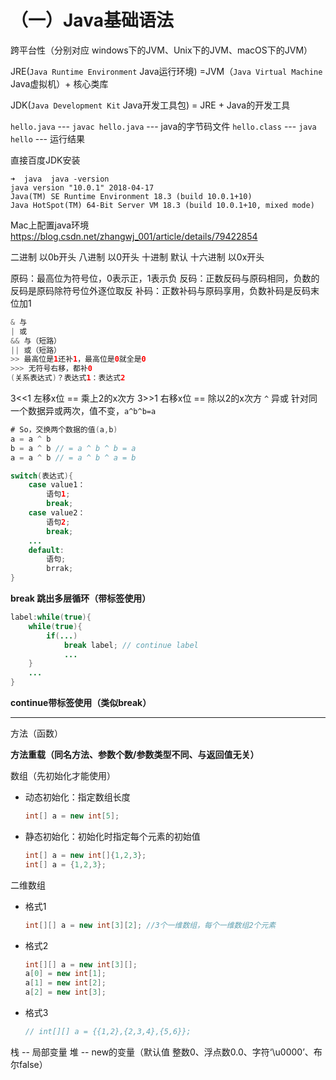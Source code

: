 # （一）Java基础语法

跨平台性（分别对应 windows下的JVM、Unix下的JVM、macOS下的JVM）

JRE(`Java Runtime Environment` Java运行环境)
=JVM（`Java Virtual Machine` Java虚拟机）+ 核心类库

JDK(`Java Development Kit` Java开发工具包)
= JRE + Java的开发工具

`hello.java` --- `javac hello.java` --- java的字节码文件 `hello.class` --- `java hello` --- 运行结果

直接百度JDK安装

```shell
➜  java  java -version
java version "10.0.1" 2018-04-17
Java(TM) SE Runtime Environment 18.3 (build 10.0.1+10)
Java HotSpot(TM) 64-Bit Server VM 18.3 (build 10.0.1+10, mixed mode)
```

Mac上配置java环境
https://blog.csdn.net/zhangwj_001/article/details/79422854

二进制 以0b开头
八进制 以0开头
十进制 默认
十六进制 以0x开头

原码：最高位为符号位，0表示正，1表示负
反码：正数反码与原码相同，负数的反码是原码除符号位外逐位取反
补码：正数补码与原码享用，负数补码是反码末位加1

```java
& 与
| 或
&& 与（短路）
|| 或（短路）
>> 最高位是1还补1，最高位是0就全是0
>>> 无符号右移，都补0
(关系表达式)？表达式1：表达式2
```

3<<1 左移x位 == 乘上2的x次方
3>>1 右移x位 == 除以2的x次方
`^` 异或 针对同一个数据异或两次，值不变，`a^b^b=a`

```java
# So，交换两个数据的值(a,b)
a = a ^ b
b = a ^ b // = a ^ b ^ b = a
a = a ^ b // = a ^ b ^ a = b
```

```java
switch(表达式){
    case value1：
        语句1;
        break;
    case value2：
        语句2;
        break;
    ...
    default:
        语句;
        brrak;
}
```

**break 跳出多层循环（带标签使用）**

```java
label:while(true){
    while(true){
        if(...)
            break label; // continue label
            ...
    }
    ...
}    
```

**continue带标签使用（类似break）**

---

方法（函数）

**方法重载（同名方法、参数个数/参数类型不同、与返回值无关）**

数组（先初始化才能使用）

- 动态初始化：指定数组长度 

    ```java
    int[] a = new int[5];
    ```
    
- 静态初始化：初始化时指定每个元素的初始值 
    
    ```java
    int[] a = new int[]{1,2,3};
    int[] a = {1,2,3};
    ``` 
    
二维数组

- 格式1

    ```java
    int[][] a = new int[3][2]; //3个一维数组，每个一维数组2个元素
    ``` 

- 格式2

    ```java
    int[][] a = new int[3][];
    a[0] = new int[1];
    a[1] = new int[2];
    a[2] = new int[3];
    ```
- 格式3

    ```java
    // int[][] a = {{1,2},{2,3,4},{5,6}};
    ```
    
栈 -- 局部变量
堆 -- new的变量（默认值 整数0、浮点数0.0、字符‘\u0000’、布尔false）



